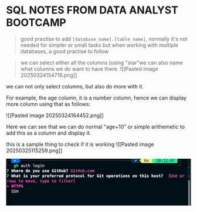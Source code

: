 # SQL NOTES FROM DATA ANALYST BOOTCAMP

> good practise to add ```[database_name].[table_name]```, normally it's not needed for simpler or small tasks but when working with multiple databases, a good practise to follow

> we can select either all the columns (using "star"we can also name what columns we do want to have there. ![[Pasted image 20250324154716.png]]

we can not only select columns, but also do more with it.

For example, the age column, it is a number column, hence we can display more column using that as follows:

![[Pasted image 20250324164452.png]]


Here we can see that we can do normal "age+10" or simple arithemetic to add this as a column and display it.


this is a sample thing to check if it is working
![[Pasted image 20250325115259.png]]


![](attachments/Pasted%20image%2020250325121034.png)






